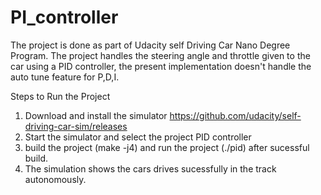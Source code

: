 # PI_controller
The project is done as part of Udacity self Driving Car Nano Degree Program.
The project  handles the steering angle and throttle given to the car using a PID controller, the present implementation doesn't handle the auto tune feature for P,D,I.

Steps to Run the Project
1. Download and install the simulator https://github.com/udacity/self-driving-car-sim/releases
2. Start the simulator and select the project PID controller
3. build the project (make -j4) and run the project (./pid) after sucessful build.
4. The simulation shows the cars drives sucessfully in the track autonomously.


